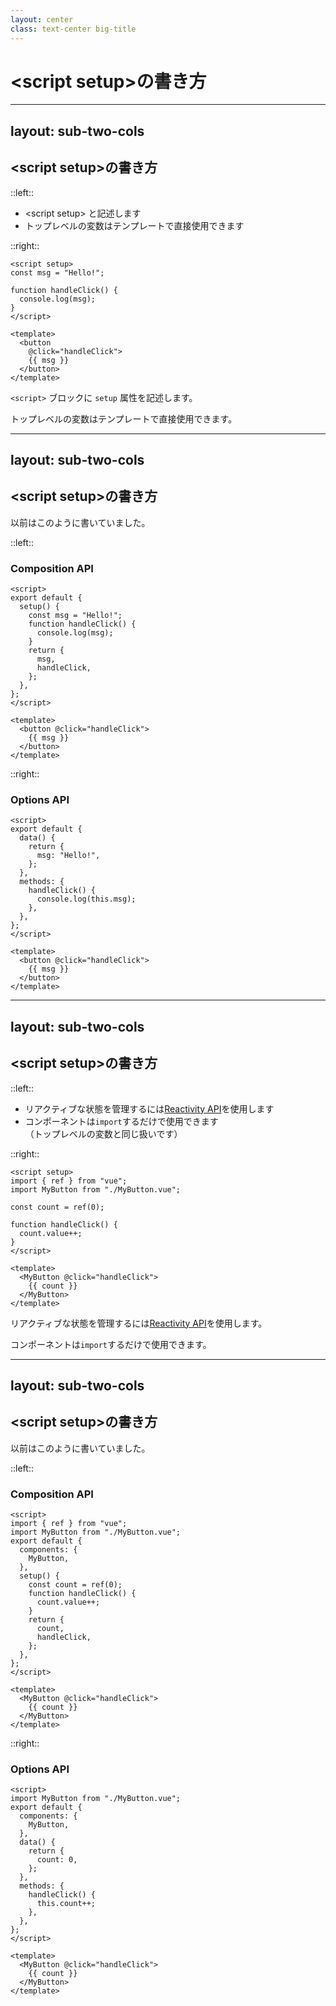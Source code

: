 ```yaml
---
layout: center
class: text-center big-title
---
```


<!-- prettier-ignore-end -->

# &lt;script setup&gt;の書き方

<!-- prettier-ignore-start -->

---
layout: sub-two-cols
---

<!-- prettier-ignore-end -->

## &lt;script setup&gt;の書き方

::left::

- &lt;script setup&gt; と記述します
- トップレベルの変数はテンプレートで直接使用できます

::right::

<!-- prettier-ignore-start -->

```vue {all|1|2,4,11-12}
<script setup>
const msg = "Hello!";

function handleClick() {
  console.log(msg);
}
</script>

<template>
  <button
    @click="handleClick">
    {{ msg }}
  </button>
</template>
```

<!-- prettier-ignore-end -->

<div v-if="$slidev.nav.clicks === 1">

`<script>` ブロックに `setup` 属性を記述します。

</div>
<div v-if="$slidev.nav.clicks === 2">

トップレベルの変数はテンプレートで直接使用できます。

</div>

<!-- prettier-ignore-start -->

---
layout: sub-two-cols
---

<!-- prettier-ignore-end -->

## &lt;script setup&gt;の書き方

以前はこのように書いていました。

::left::

### Composition API

```vue
<script>
export default {
  setup() {
    const msg = "Hello!";
    function handleClick() {
      console.log(msg);
    }
    return {
      msg,
      handleClick,
    };
  },
};
</script>

<template>
  <button @click="handleClick">
    {{ msg }}
  </button>
</template>
```

::right::

### Options API

```vue
<script>
export default {
  data() {
    return {
      msg: "Hello!",
    };
  },
  methods: {
    handleClick() {
      console.log(this.msg);
    },
  },
};
</script>

<template>
  <button @click="handleClick">
    {{ msg }}
  </button>
</template>
```

<!-- prettier-ignore-start -->

---
layout: sub-two-cols
---

<!-- prettier-ignore-end -->

## &lt;script setup&gt;の書き方

::left::

- リアクティブな状態を管理するには[Reactivity API](https://vuejs.org/api/reactivity-core.html)を使用します
- コンポーネントは`import`するだけで使用できます  
  （トップレベルの変数と同じ扱いです）

::right::

```vue {all|2,5,8|3,13}
<script setup>
import { ref } from "vue";
import MyButton from "./MyButton.vue";

const count = ref(0);

function handleClick() {
  count.value++;
}
</script>

<template>
  <MyButton @click="handleClick">
    {{ count }}
  </MyButton>
</template>
```

<div v-if="$slidev.nav.clicks === 1">

リアクティブな状態を管理するには[Reactivity API](https://vuejs.org/api/reactivity-core.html)を使用します。

</div>
<div v-if="$slidev.nav.clicks === 2">

コンポーネントは`import`するだけで使用できます。

</div>

<!-- prettier-ignore-start -->

---
layout: sub-two-cols
---

<!-- prettier-ignore-end -->

## &lt;script setup&gt;の書き方

以前はこのように書いていました。

::left::

### Composition API

```vue
<script>
import { ref } from "vue";
import MyButton from "./MyButton.vue";
export default {
  components: {
    MyButton,
  },
  setup() {
    const count = ref(0);
    function handleClick() {
      count.value++;
    }
    return {
      count,
      handleClick,
    };
  },
};
</script>

<template>
  <MyButton @click="handleClick">
    {{ count }}
  </MyButton>
</template>
```

::right::

### Options API

```vue
<script>
import MyButton from "./MyButton.vue";
export default {
  components: {
    MyButton,
  },
  data() {
    return {
      count: 0,
    };
  },
  methods: {
    handleClick() {
      this.count++;
    },
  },
};
</script>

<template>
  <MyButton @click="handleClick">
    {{ count }}
  </MyButton>
</template>
```

<style>
  .shiki-container {
    transform: scale(0.8);
    transform-origin: top left;
  }
</style>
